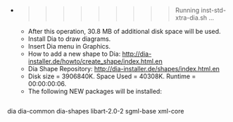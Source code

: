* >>>>>>>>> Running inst-std-xtra-dia.sh ...
  * After this operation, 30.8 MB of additional disk space will be used.
  * Install Dia to draw diagrams.
  * Insert Dia menu in Graphics.
  * How to add a new shape to Dia: http://dia-installer.de/howto/create_shape/index.html.en
  * Dia Shape Repository: http://dia-installer.de/shapes/index.html.en
  * Disk size = 3906840K. Space Used = 40308K. Runtime = 00:00:00:06.
  * The following NEW packages will be installed:
  ```bash
dia dia-common dia-shapes libart-2.0-2 sgml-base
xml-core
  ```
